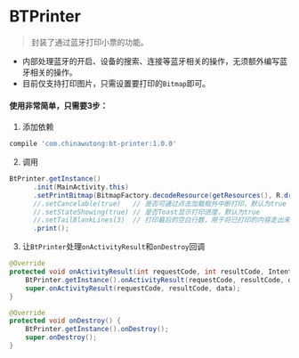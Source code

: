 # BTPrinter
> 封装了通过蓝牙打印小票的功能。

- 内部处理蓝牙的开启、设备的搜索、连接等蓝牙相关的操作，无须额外编写蓝牙相关的操作。
- 目前仅支持打印图片，只需设置要打印的`Bitmap`即可。

#### 使用非常简单，只需要3步：
1. 添加依赖
  ```gradle
  compile 'com.chinawutong:bt-printer:1.0.0'
  ```
2. 调用
  ```java
  BtPrinter.getInstance()
        .init(MainActivity.this)
        .setPrintBitmap(BitmapFactory.decodeResource(getResources(), R.drawable.order))
        //.setCancelable(true)   // 是否可通过点击加载框外中断打印，默认为true
        //.setStateShowing(true) // 是否Toast显示打印进度，默认为true
        //.setTailBlankLines(3)  // 打印最后的空白行数，用于将已打印的内容走出来，默认为3
        .print();
  ```
3. 让`BtPrinter`处理`onActivityResult`和`onDestroy`回调
  ```java
  @Override
  protected void onActivityResult(int requestCode, int resultCode, Intent data) {
      BtPrinter.getInstance().onActivityResult(requestCode, resultCode, data);
      super.onActivityResult(requestCode, resultCode, data);
  }

  @Override
  protected void onDestroy() {
      BtPrinter.getInstance().onDestroy();
      super.onDestroy();
  }
  ```

